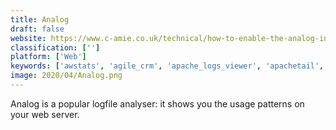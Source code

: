 ```yaml
---
title: Analog
draft: false 
website: https://www.c-amie.co.uk/technical/how-to-enable-the-analog-internal-search-query-report-for-wordpress/
classification: ['']
platform: ['Web']
keywords: ['awstats', 'agile_crm', 'apache_logs_viewer', 'apachetail', 'clicky', 'deep.bi', 'fathom_analytics', 'gosquared', 'google_analytics', 'google_trends', 'kissmetrics', 'log_analyzer_trends', 'lucky_orange', 'manageengine_analytics_plus', 'matomo', 'open_web_analytics', 'piwik', 'serlog', 'the_webalizer', 'ticksel_-_realtime_website_analytics', 'web_log_storming', 'woopra']
image: 2020/04/Analog.png
---
```

Analog is a popular logfile analyser: it shows you the usage patterns on your web server.